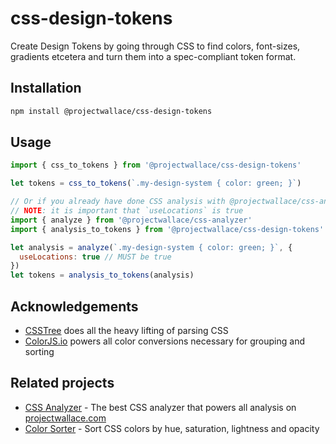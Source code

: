 # css-design-tokens

Create Design Tokens by going through CSS to find colors, font-sizes, gradients etcetera and turn them into a spec-compliant token format.

## Installation

```sh
npm install @projectwallace/css-design-tokens
```

## Usage

```js
import { css_to_tokens } from '@projectwallace/css-design-tokens'

let tokens = css_to_tokens(`.my-design-system { color: green; }`)

// Or if you already have done CSS analysis with @projectwallace/css-analyzer:
// NOTE: it is important that `useLocations` is true
import { analyze } from '@projectwallace/css-analyzer'
import { analysis_to_tokens } from '@projectwallace/css-design-tokens'

let analysis = analyze(`.my-design-system { color: green; }`, {
  useLocations: true // MUST be true
})
let tokens = analysis_to_tokens(analysis)
```

## Acknowledgements

- [CSSTree](https://github.com/csstree/csstree) does all the heavy lifting of parsing CSS
- [ColorJS.io](https://colorjs.io/) powers all color conversions necessary for grouping and sorting

## Related projects

- [CSS Analyzer](https://github.com/projectwallace/css-analyzer) - The best CSS analyzer that powers all analysis on [projectwallace.com](https://www.projectwallace.com?utm_source=github&utm_medium=wallace_format_css_related_projects)
- [Color Sorter](https://github.com/projectwallace/color-sorter) - Sort CSS colors
  by hue, saturation, lightness and opacity
